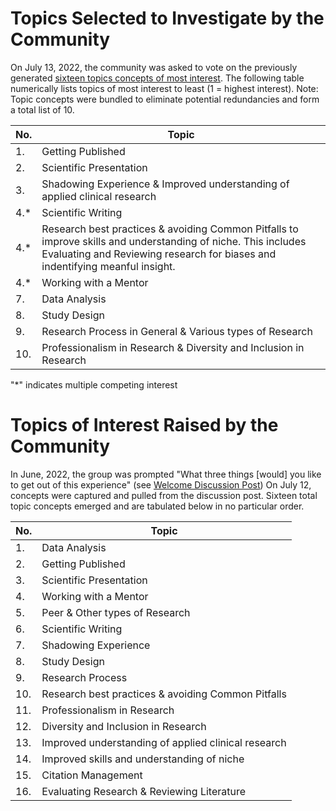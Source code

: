 # Topics Selected to Investigate by the Community
On July 13, 2022, the community was asked to vote on the previously generated [sixteen topics concepts of most interest](#Topics-of-Interest-Raised-by-the-Community). The following table numerically lists topics of most interest to least (1 = highest interest). Note: Topic concepts were bundled to eliminate potential redundancies and form a total list of 10. 

| No.   | Topic                  | 
| ----- | ---------------------- |
| 1.|Getting Published|
| 2.|Scientific Presentation|    
| 3.|Shadowing Experience & Improved understanding of applied clinical research|
| 4.*|Scientific Writing| 
| 4.*|Research best practices & avoiding Common Pitfalls to improve skills and understanding of niche. This includes Evaluating and Reviewing research for biases and indentifying meanful insight.|
| 4.*| Working with a Mentor|
|7.| Data Analysis|
|8.| Study Design|
|9.| Research Process in General & Various types of Research|
|10.|Professionalism in Research & Diversity and Inclusion in Research|

"*" indicates multiple competing interest






# Topics of Interest Raised by the Community 
In June, 2022, the group was prompted "What three things [would] you like to get out of this experience" (see [Welcome Discussion Post](https://github.com/Open-Research-Program/HCOE/discussions/1))
On July 12, concepts were captured and pulled from the discussion post.  Sixteen total topic concepts emerged and are tabulated below in no particular order.

| No.   | Topic                  | 
| ----- | ---------------------- |
| 1.    |Data Analysis |
| 2.    |Getting Published|
| 3. | Scientific Presentation| 
| 4. | Working with a Mentor|
|5. | Peer & Other types of Research | 
|6. | Scientific Writing|
|7. | Shadowing Experience|
|8.| Study Design|
|9.| Research Process |
|10.|Research best practices & avoiding Common Pitfalls|
|11.|Professionalism in Research|
|12.| Diversity and Inclusion in Research|
|13.| Improved understanding of applied clinical research|
|14.|Improved skills and understanding of niche|
|15.|Citation Management|
|16.|Evaluating Research & Reviewing Literature|
